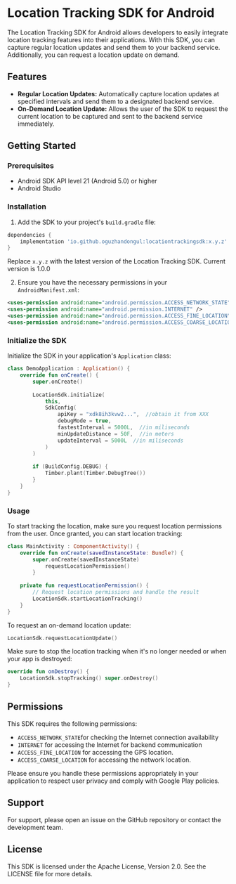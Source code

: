# Location Tracking SDK for Android

The Location Tracking SDK for Android allows developers to easily integrate location tracking features into their applications. With this SDK, you can capture regular location updates and send them to your backend service. Additionally, you can request a location update on demand.

## Features

-   **Regular Location Updates:** Automatically capture location updates at specified intervals and send them to a designated backend service.
-   **On-Demand Location Update:** Allows the user of the SDK to request the current location to be captured and sent to the backend service immediately.

## Getting Started

### Prerequisites

- Android SDK API level 21 (Android 5.0) or higher
- Android Studio

### Installation

1. Add the SDK to your project's `build.gradle` file:

``` gradle 
dependencies {  
    implementation 'io.github.oguzhandongul:locationtrackingsdk:x.y.z'
}
```

Replace `x.y.z` with the latest version of the Location Tracking SDK. Current version is 1.0.0

2. Ensure you have the necessary permissions in your `AndroidManifest.xml`:

``` xml 
<uses-permission android:name="android.permission.ACCESS_NETWORK_STATE" />
<uses-permission android:name="android.permission.INTERNET" />
<uses-permission android:name="android.permission.ACCESS_FINE_LOCATION" />  
<uses-permission android:name="android.permission.ACCESS_COARSE_LOCATION" /> 
```

### Initialize the SDK

Initialize the SDK in your application's `Application` class:

``` kotlin 
class DemoApplication : Application() {  
	override fun onCreate() {  
	    super.onCreate()  
	    
	    LocationSdk.initialize(  
	        this,  
		    SdkConfig(  
	            apiKey = "xdk8ih3kvw2...",  //obtain it from XXX
		        debugMode = true,  
		        fastestInterval = 5000L,  //in miliseconds
		        minUpdateDistance = 50F,  //in meters
		        updateInterval = 5000L  //in miliseconds
		    )  
	    )  
    
        if (BuildConfig.DEBUG) {  
            Timber.plant(Timber.DebugTree())  
        }  
    }
}  
```  

### Usage

To start tracking the location, make sure you request location permissions from the user. Once granted, you can start location tracking:

``` kotlin 
class MainActivity : ComponentActivity() {  
    override fun onCreate(savedInstanceState: Bundle?) { 
        super.onCreate(savedInstanceState) 
            requestLocationPermission() 
        }  
    
    private fun requestLocationPermission() { 
        // Request location permissions and handle the result 
        LocationSdk.startLocationTracking() 
    }
}  
```  

To request an on-demand location update:

``` kotlin 
LocationSdk.requestLocationUpdate()  
```  
Make sure to stop the location tracking when it's no longer needed or when your app is destroyed:

``` kotlin 
override fun onDestroy() {  
    LocationSdk.stopTracking() super.onDestroy()
}  
```   
## Permissions

This SDK requires the following permissions:

-   `ACCESS_NETWORK_STATE`for checking the Internet connection availability
-   `INTERNET` for accessing the Internet for backend communication
-   `ACCESS_FINE_LOCATION` for accessing the GPS location.
-   `ACCESS_COARSE_LOCATION` for accessing the network location.

Please ensure you handle these permissions appropriately in your application to respect user privacy and comply with Google Play policies.

## Support

For support, please open an issue on the GitHub repository or contact the development team.

## License

This SDK is licensed under the Apache License, Version 2.0. See the LICENSE file for more details.